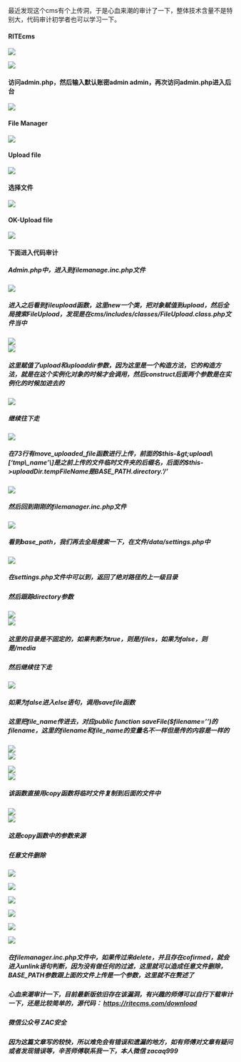 最近发现这个cms有个上传洞，于是心血来潮的审计了一下，整体技术含量不是特别大，代码审计初学者也可以学习一下。

#### RITEcms

![](https://shs3.b.qianxin.com/attack_forum/2022/01/attach-cb2e05adcaaeb2b1f63c2471add1a9c7d3f21f95.png)

![](https://shs3.b.qianxin.com/attack_forum/2022/01/attach-a04ac93692c797eaf377b3a9eb852720b951e28b.png)

#### 访问admin.php，然后输入默认账密admin admin，再次访问admin.php进入后台

![](https://shs3.b.qianxin.com/attack_forum/2022/01/attach-8fb8cb3b1c851bc987b5b3d3de3840cae1c67b65.png)

#### File Manager

![](https://shs3.b.qianxin.com/attack_forum/2022/01/attach-a6435ba6fa66cf45bfbc1eeb7bffb6f7673367f2.png)

#### Upload file

![](https://shs3.b.qianxin.com/attack_forum/2022/01/attach-f099cbd644e2949c89cb724eeedeff39fde97dc4.png)

#### 选择文件

![](https://shs3.b.qianxin.com/attack_forum/2022/01/attach-28890200f7b5d1af78f392caacb9118fffd4e31f.png)

#### OK-Upload file

![](https://shs3.b.qianxin.com/attack_forum/2022/01/attach-b809d807c7366e70e26f32417441e6d8576efe1f.png)

#### 下面进入代码审计

##### Admin.php中，进入到filemanage.inc.php文件

![](https://shs3.b.qianxin.com/attack_forum/2022/01/attach-664a85179285b1eb6a19a86fe9aa5d66a707ae6f.png)

##### 进入之后看到fileupload函数，这里new一个类，把对象赋值到upload，然后全局搜索FileUpload，发现是在cms/includes/classes/FileUpload.class.php文件当中

![](https://shs3.b.qianxin.com/attack_forum/2022/01/attach-328a1946f1c4ab14ebc7d3d4ecca033f05d36ba9.png)  
![](https://shs3.b.qianxin.com/attack_forum/2022/01/attach-92c07003bd0819665e3ff4346c14d543d980caff.png)

##### 这里赋值了upload和uploaddir参数，因为这里是一个构造方法，它的构造方法，就是在这个实例化对象的时候才会调用，然后construct后面两个参数是在实例化的时候加进去的

![](https://shs3.b.qianxin.com/attack_forum/2022/01/attach-c472988c8da69c2ac67d83d72d7804e461588381.png)

##### 继续往下走

![](https://shs3.b.qianxin.com/attack_forum/2022/01/attach-83ad5e86cf2fd6838a7a8add3147362aad1b1690.png)

##### 在73行有move\_uploaded\_file函数进行上传，前面的$this-&gt;upload\[‘tmp\_name’\]是之前上传的文件临时文件夹的后缀名，后面的$this-&gt;uploadDir.$tempFileName是BASE\_PATH.$directory.’/’

![](https://shs3.b.qianxin.com/attack_forum/2022/01/attach-3321b70ee017d0c280e12b2de187f4bba9a68d6c.png)

##### 然后回到刚刚的filemanager.inc.php文件

![](https://shs3.b.qianxin.com/attack_forum/2022/01/attach-81ccd87e3512c12597ca8d99ecd33fcb19819916.png)

##### 看到base\_path，我们再去全局搜索一下，在文件/data/settings.php中

![](https://shs3.b.qianxin.com/attack_forum/2022/01/attach-050956192b31cce1fd1d95c09b6407d1cb94f13e.png)

##### 在settings.php文件中可以到，返回了绝对路径的上一级目录

##### 然后跟踪directory参数

![](https://shs3.b.qianxin.com/attack_forum/2022/01/attach-d195831f7846ef4073f3d9f1944f62aa4e7d6abc.png)  
![](https://shs3.b.qianxin.com/attack_forum/2022/01/attach-2bcd77fa23582ed30efcfefa6957e42e4aebcf59.png)

##### 这里的目录是不固定的，如果判断为true，则是/files，如果为false，则 是/media

##### 然后继续往下走

![](https://shs3.b.qianxin.com/attack_forum/2022/01/attach-81c55d3db7e1333b10c4dfc28d2a6b00deabe43e.png)

##### 如果为false进入else语句，调用savefile函数

##### 这里把file\_name传进去，对应public function saveFile($filename=’’)的filename，这里的filename和file\_name的变量名不一样但是传的内容是一样的

![](https://shs3.b.qianxin.com/attack_forum/2022/01/attach-1fe7732d0b93730e525752e80c33f826488b0ee6.png)  
![](https://shs3.b.qianxin.com/attack_forum/2022/01/attach-9b1fc64fe0977368b00bd88278c10ae896921b24.png)

![](https://shs3.b.qianxin.com/attack_forum/2022/01/attach-2e8f2111711f80267d5d8402fd47639cf62c42d1.png)  
![](https://shs3.b.qianxin.com/attack_forum/2022/01/attach-6046c1111e9cb23b7e6d9363408fe480d16c09b8.png)

##### 该函数直接用copy函数将临时文件复制到后面的文件中

![](https://shs3.b.qianxin.com/attack_forum/2022/01/attach-5714c13d872c5fe327c51e4d76b21f9c97a0448e.png)  
![](https://shs3.b.qianxin.com/attack_forum/2022/01/attach-902e9b28acffbb061826a50f6d2e1d1520a7aeef.png)

##### 这是copy函数中的参数来源

##### 任意文件删除

![](https://shs3.b.qianxin.com/attack_forum/2022/01/attach-dc7a57be3ff3233b2665eb2e9c25b8919e0b1eac.png)

![](https://shs3.b.qianxin.com/attack_forum/2022/01/attach-791966e606ebcfacc72d25bf91144b11b9ce7fd7.png)

![](https://shs3.b.qianxin.com/attack_forum/2022/01/attach-5a1ecb44fd0f8a55d35554b1c830f038ee368fad.png)

![](https://shs3.b.qianxin.com/attack_forum/2022/01/attach-9fc2cefbcf3447070d8079bc745b8e0856017238.png)

![](https://shs3.b.qianxin.com/attack_forum/2022/01/attach-f91ef73cc850ebec1e8f1b8abf2f82ecb6e6c396.png)

![](https://shs3.b.qianxin.com/attack_forum/2022/01/attach-efdfd67d1fd97b6366185361f6d31dbc66306957.png)

##### 在filemanager.inc.php文件中，如果传过来delete，并且存在cofirmed，就会进入unlink语句判断，因为没有做任何的过滤，这里就可以造成任意文件删除，BASE\_PATH参数跟上面的文件上传是一个参数，这里就不在赘述了

##### 心血来潮审计一下，目前最新版依旧存在该漏洞，有兴趣的师傅可以自行下载审计一下，还是比较简单的，源代码： <https://ritecms.com/download>

##### 微信公众号 ZAC安全

##### 因为这篇文章写的较快，所以难免会有错误和遗漏的地方，如有师傅对文章有疑问或者发现错误等，辛苦师傅联系我一下，本人微信 zacaq999